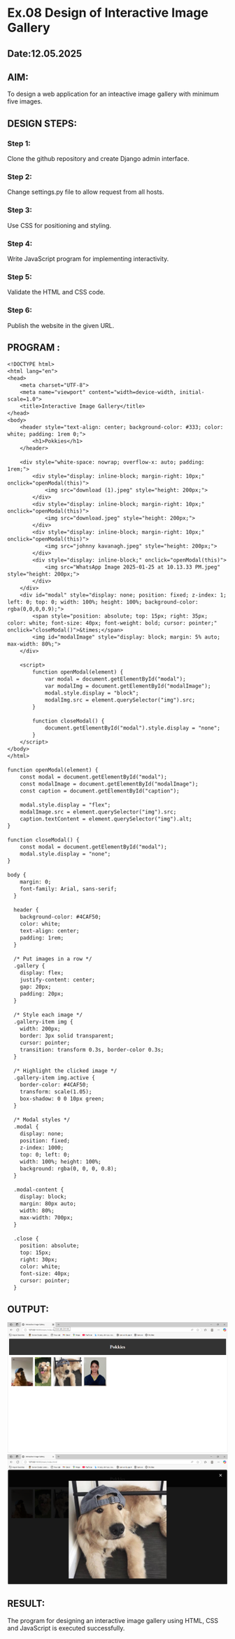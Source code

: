 # Ex.08 Design of Interactive Image Gallery
## Date:12.05.2025

## AIM:
To design a web application for an inteactive image gallery with minimum five images.

## DESIGN STEPS:

### Step 1:
Clone the github repository and create Django admin interface.

### Step 2:
Change settings.py file to allow request from all hosts.

### Step 3:
Use CSS for positioning and styling.

### Step 4:
Write JavaScript program for implementing interactivity.

### Step 5:
Validate the HTML and CSS code.

### Step 6:
Publish the website in the given URL.

## PROGRAM :
```
<!DOCTYPE html>
<html lang="en">
<head>
    <meta charset="UTF-8">
    <meta name="viewport" content="width=device-width, initial-scale=1.0">
    <title>Interactive Image Gallery</title>
</head>
<body>
    <header style="text-align: center; background-color: #333; color: white; padding: 1rem 0;">
        <h1>Pokkies</h1>
    </header>

    <div style="white-space: nowrap; overflow-x: auto; padding: 1rem;">
        <div style="display: inline-block; margin-right: 10px;" onclick="openModal(this)">
            <img src="download (1).jpeg" style="height: 200px;">
        </div>
        <div style="display: inline-block; margin-right: 10px;" onclick="openModal(this)">
            <img src="download.jpeg" style="height: 200px;">
        </div>
        <div style="display: inline-block; margin-right: 10px;" onclick="openModal(this)">
            <img src="johnny kavanagh.jpeg" style="height: 200px;">
        </div>
        <div style="display: inline-block;" onclick="openModal(this)">
            <img src="WhatsApp Image 2025-01-25 at 10.13.33 PM.jpeg" style="height: 200px;">
        </div>
    </div>
    <div id="modal" style="display: none; position: fixed; z-index: 1; left: 0; top: 0; width: 100%; height: 100%; background-color: rgba(0,0,0,0.9);">
        <span style="position: absolute; top: 15px; right: 35px; color: white; font-size: 40px; font-weight: bold; cursor: pointer;" onclick="closeModal()">&times;</span>
        <img id="modalImage" style="display: block; margin: 5% auto; max-width: 80%;">
    </div>

    <script>
        function openModal(element) {
            var modal = document.getElementById("modal");
            var modalImg = document.getElementById("modalImage");
            modal.style.display = "block";
            modalImg.src = element.querySelector("img").src;
        }

        function closeModal() {
            document.getElementById("modal").style.display = "none";
        }
    </script>
</body>
</html>

function openModal(element) {
    const modal = document.getElementById("modal");
    const modalImage = document.getElementById("modalImage");
    const caption = document.getElementById("caption");

    modal.style.display = "flex";
    modalImage.src = element.querySelector("img").src;
    caption.textContent = element.querySelector("img").alt;
}

function closeModal() {
    const modal = document.getElementById("modal");
    modal.style.display = "none";
}

body {
    margin: 0;
    font-family: Arial, sans-serif;
  }
  
  header {
    background-color: #4CAF50;
    color: white;
    text-align: center;
    padding: 1rem;
  }
  
  /* Put images in a row */
  .gallery {
    display: flex;
    justify-content: center;
    gap: 20px;
    padding: 20px;
  }
  
  /* Style each image */
  .gallery-item img {
    width: 200px;
    border: 3px solid transparent;
    cursor: pointer;
    transition: transform 0.3s, border-color 0.3s;
  }
  
  /* Highlight the clicked image */
  .gallery-item img.active {
    border-color: #4CAF50;
    transform: scale(1.05);
    box-shadow: 0 0 10px green;
  }
  
  /* Modal styles */
  .modal {
    display: none;
    position: fixed;
    z-index: 1000;
    top: 0; left: 0;
    width: 100%; height: 100%;
    background: rgba(0, 0, 0, 0.8);
  }
  
  .modal-content {
    display: block;
    margin: 80px auto;
    width: 80%;
    max-width: 700px;
  }
  
  .close {
    position: absolute;
    top: 15px;
    right: 30px;
    color: white;
    font-size: 40px;
    cursor: pointer;
  }
  ```
## OUTPUT:
![alt text](<Screenshot 2025-05-12 105757.png>)
![alt text](<Screenshot 2025-05-12 105822.png>)

## RESULT:
The program for designing an interactive image gallery using HTML, CSS and JavaScript is executed successfully.
